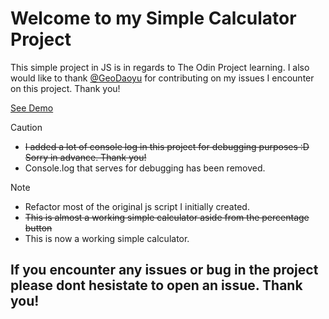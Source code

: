 # Welcome to my Simple Calculator Project

This simple project in JS is in regards to The Odin Project learning. 
I also would like to thank [@GeoDaoyu](https://github.com/GeoDaoyu) for contributing on my issues I encounter on this project. Thank you!

[See Demo](https://larakielcode.github.io/top-calculator/)

> [!CAUTION]
> * ~~I added a lot of console log in this project for debugging purposes :D Sorry in advance. Thank you!~~
> * Console.log that serves for debugging has been removed.

> [!NOTE] 
> * Refactor most of the original js script I initially created.
> * ~~This is almost a working simple calculator aside from the percentage button~~
> * This is now a working simple calculator.

## If you encounter any issues or bug in the project please dont hesistate to open an issue. Thank you!
